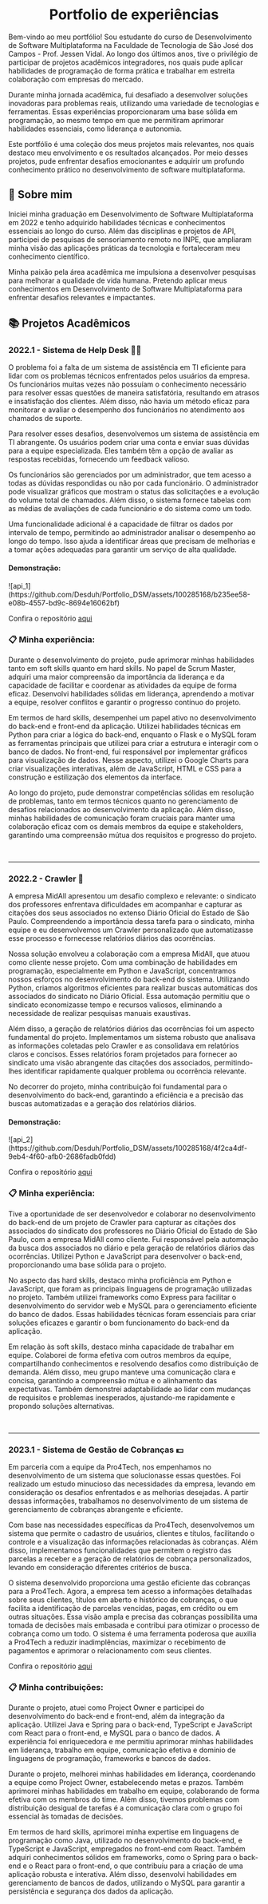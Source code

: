<div align="center">  
  <h1>Portfolio de experiências</h1>
</div>

<div>
  <p>
Bem-vindo ao meu portfólio! Sou estudante do curso de Desenvolvimento de Software Multiplataforma na Faculdade de Tecnologia de São José dos Campos - Prof. Jessen Vidal. Ao longo dos últimos anos, tive o privilégio de participar de projetos acadêmicos integradores, nos quais pude aplicar habilidades de programação de forma prática e trabalhar em estreita colaboração com empresas do mercado.

Durante minha jornada acadêmica, fui desafiado a desenvolver soluções inovadoras para problemas reais, utilizando uma variedade de tecnologias e ferramentas. Essas experiências proporcionaram uma base sólida em programação, ao mesmo tempo em que me permitiram aprimorar habilidades essenciais, como liderança e autonomia.

Este portfólio é uma coleção dos meus projetos mais relevantes, nos quais destaco meu envolvimento e os resultados alcançados. Por meio desses projetos, pude enfrentar desafios emocionantes e adquirir um profundo conhecimento prático no desenvolvimento de software multiplataforma.
  </p>
</div>

<h2> 🔎 Sobre mim </h2>
<p> 
Iniciei minha graduação em Desenvolvimento de Software Multiplataforma em 2022 e tenho adquirido habilidades técnicas e conhecimentos essenciais ao longo do curso. Além das disciplinas e projetos de API, participei de pesquisas de sensoriamento remoto no INPE, que ampliaram minha visão das aplicações práticas da tecnologia e fortaleceram meu conhecimento científico.

Minha paixão pela área acadêmica me impulsiona a desenvolver pesquisas para melhorar a qualidade de vida humana. Pretendo aplicar meus conhecimentos em Desenvolvimento de Software Multiplataforma para enfrentar desafios relevantes e impactantes.
</p>
<h2> <strong> 📚 Projetos Acadêmicos </strong> </h2>
<div>
  <h3> 2022.1 - Sistema de Help Desk 🧑‍💼</h3>
  <p> 
O problema foi a falta de um sistema de assistência em TI eficiente para lidar com os problemas técnicos enfrentados pelos usuários da empresa. Os funcionários muitas vezes não possuíam o conhecimento necessário para resolver essas questões de maneira satisfatória, resultando em atrasos e insatisfação dos clientes. Além disso, não havia um método eficaz para monitorar e avaliar o desempenho dos funcionários no atendimento aos chamados de suporte.

Para resolver esses desafios, desenvolvemos um sistema de assistência em TI abrangente. Os usuários podem criar uma conta e enviar suas dúvidas para a equipe especializada. Eles também têm a opção de avaliar as respostas recebidas, fornecendo um feedback valioso.

Os funcionários são gerenciados por um administrador, que tem acesso a todas as dúvidas respondidas ou não por cada funcionário. O administrador pode visualizar gráficos que mostram o status das solicitações e a evolução do volume total de chamados. Além disso, o sistema fornece tabelas com as médias de avaliações de cada funcionário e do sistema como um todo.

Uma funcionalidade adicional é a capacidade de filtrar os dados por intervalo de tempo, permitindo ao administrador analisar o desempenho ao longo do tempo. Isso ajuda a identificar áreas que precisam de melhorias e a tomar ações adequadas para garantir um serviço de alta qualidade.
  </p>
  
  <h4> Demonstração: </h4>
  ![api_1](https://github.com/Desduh/Portfolio_DSM/assets/100285168/b235ee58-e08b-4557-bd9c-8694e16062bf)
  
  Confira o repositório [aqui](https://github.com/Desduh/BrazilianTech)

  <h3> 📋 Minha experiência: </h3>
  <p>  
Durante o desenvolvimento do projeto, pude aprimorar minhas habilidades tanto em soft skills quanto em hard skills. No papel de Scrum Master, adquiri uma maior compreensão da importância da liderança e da capacidade de facilitar e coordenar as atividades da equipe de forma eficaz. Desenvolvi habilidades sólidas em liderança, aprendendo a motivar a equipe, resolver conflitos e garantir o progresso contínuo do projeto.

Em termos de hard skills, desempenhei um papel ativo no desenvolvimento do back-end e front-end da aplicação. Utilizei habilidades técnicas em Python para criar a lógica do back-end, enquanto o Flask e o MySQL foram as ferramentas principais que utilizei para criar a estrutura e interagir com o banco de dados. No front-end, fui responsável por implementar gráficos para visualização de dados. Nesse aspecto, utilizei o Google Charts para criar visualizações interativas, além de JavaScript, HTML e CSS para a construção e estilização dos elementos da interface.

Ao longo do projeto, pude demonstrar competências sólidas em resolução de problemas, tanto em termos técnicos quanto no gerenciamento de desafios relacionados ao desenvolvimento da aplicação. Além disso, minhas habilidades de comunicação foram cruciais para manter uma colaboração eficaz com os demais membros da equipe e stakeholders, garantindo uma compreensão mútua dos requisitos e progresso do projeto.
  </p>
</div>
<br>
<hr>
<div>
  <h3> 2022.2 - Crawler 🤖 </h3>
  <p>
A empresa MidAll apresentou um desafio complexo e relevante: o sindicato dos professores enfrentava dificuldades em acompanhar e capturar as citações dos seus associados no extenso Diário Oficial do Estado de São Paulo. Compreendendo a importância dessa tarefa para o sindicato, minha equipe e eu desenvolvemos um Crawler personalizado que automatizasse esse processo e fornecesse relatórios diários das ocorrências.

Nossa solução envolveu a colaboração com a empresa MidAll, que atuou como cliente nesse projeto. Com uma combinação de habilidades em programação, especialmente em Python e JavaScript, concentramos nossos esforços no desenvolvimento do back-end do sistema. Utilizando Python, criamos algoritmos eficientes para realizar buscas automáticas dos associados do sindicato no Diário Oficial. Essa automação permitiu que o sindicato economizasse tempo e recursos valiosos, eliminando a necessidade de realizar pesquisas manuais exaustivas.

Além disso, a geração de relatórios diários das ocorrências foi um aspecto fundamental do projeto. Implementamos um sistema robusto que analisava as informações coletadas pelo Crawler e as consolidava em relatórios claros e concisos. Esses relatórios foram projetados para fornecer ao sindicato uma visão abrangente das citações dos associados, permitindo-lhes identificar rapidamente qualquer problema ou ocorrência relevante.

No decorrer do projeto, minha contribuição foi fundamental para o desenvolvimento do back-end, garantindo a eficiência e a precisão das buscas automatizadas e a geração dos relatórios diários.
  </p>
  
   <h4> Demonstração: </h4>
  ![api_2](https://github.com/Desduh/Portfolio_DSM/assets/100285168/4f2ca4df-9eb4-4f60-afb0-2686fadb0fdd)
  
  Confira o repositório [aqui](https://github.com/All-Tech-DSM)

  <h3> 📋 Minha experiência: </h3>
  <p>    
Tive a oportunidade de ser desenvolvedor e colaborar no desenvolvimento do back-end de um projeto de Crawler para capturar as citações dos associados do sindicato dos professores no Diário Oficial do Estado de São Paulo, com a empresa MidAll como cliente. Fui responsável pela automação da busca dos associados no diário e pela geração de relatórios diários das ocorrências. Utilizei Python e JavaScript para desenvolver o back-end, proporcionando uma base sólida para o projeto.

No aspecto das hard skills, destaco minha proficiência em Python e JavaScript, que foram as principais linguagens de programação utilizadas no projeto. Também utilizei frameworks como Express para facilitar o desenvolvimento do servidor web e MySQL para o gerenciamento eficiente do banco de dados. Essas habilidades técnicas foram essenciais para criar soluções eficazes e garantir o bom funcionamento do back-end da aplicação.

Em relação às soft skills, destaco minha capacidade de trabalhar em equipe. Colaborei de forma efetiva com outros membros da equipe, compartilhando conhecimentos e resolvendo desafios como distribuição de demanda. Além disso, meu grupo manteve uma comunicação clara e concisa, garantindo a compreensão mútua e o alinhamento das expectativas. Também demonstrei adaptabilidade ao lidar com mudanças de requisitos e problemas inesperados, ajustando-me rapidamente e propondo soluções alternativas.
  </p>
</div>
<br>
<hr>
<div>
  <h3> 2023.1 - Sistema de Gestão de Cobranças 💵</h3>
  <p> 
Em parceria com a equipe da Pro4Tech, nos empenhamos no desenvolvimento de um sistema que solucionasse essas questões. Foi realizado um estudo minucioso das necessidades da empresa, levando em consideração os desafios enfrentados e as melhorias desejadas. A partir dessas informações, trabalhamos no desenvolvimento de um sistema de gerenciamento de cobranças abrangente e eficiente.

Com base nas necessidades específicas da Pro4Tech, desenvolvemos um sistema que permite o cadastro de usuários, clientes e títulos, facilitando o controle e a visualização das informações relacionadas às cobranças. Além disso, implementamos funcionalidades que permitem o registro das parcelas a receber e a geração de relatórios de cobrança personalizados, levando em consideração diferentes critérios de busca.

O sistema desenvolvido proporciona uma gestão eficiente das cobranças para a Pro4Tech. Agora, a empresa tem acesso a informações detalhadas sobre seus clientes, títulos em aberto e histórico de cobranças, o que facilita a identificação de parcelas vencidas, pagas, em crédito ou em outras situações. Essa visão ampla e precisa das cobranças possibilita uma tomada de decisões mais embasada e contribui para otimizar o processo de cobrança como um todo. O sistema é uma ferramenta poderosa que auxilia a Pro4Tech a reduzir inadimplências, maximizar o recebimento de pagamentos e aprimorar o relacionamento com seus clientes.
  </p>
  
  Confira o repositório [aqui](https://github.com/Neo-Brasil)
  
  <h3> 📋 Minha contribuições: </h3>
  <p>
Durante o projeto, atuei como Project Owner e participei do desenvolvimento do back-end e front-end, além da integração da aplicação. Utilizei Java e Spring para o back-end, TypeScript e JavaScript com React para o front-end, e MySQL para o banco de dados. A experiência foi enriquecedora e me permitiu aprimorar minhas habilidades em liderança, trabalho em equipe, comunicação efetiva e domínio de linguagens de programação, frameworks e bancos de dados.

Durante o projeto, melhorei minhas habilidades em liderança, coordenando a equipe como Project Owner, estabelecendo metas e prazos. Também aprimorei minhas habilidades em trabalho em equipe, colaborando de forma efetiva com os membros do time. Além disso, tivemos problemas com distribuição desigual de tarefas é a comunicação clara com o grupo foi essencial às tomadas de decisões.

Em termos de hard skills, aprimorei minha expertise em linguagens de programação como Java, utilizado no desenvolvimento do back-end, e TypeScript e JavaScript, empregados no front-end com React. Também adquiri conhecimentos sólidos em frameworks, como o Spring para o back-end e o React para o front-end, o que contribuiu para a criação de uma aplicação robusta e interativa. Além disso, desenvolvi habilidades em gerenciamento de bancos de dados, utilizando o MySQL para garantir a persistência e segurança dos dados da aplicação.
  </p>
</div>



